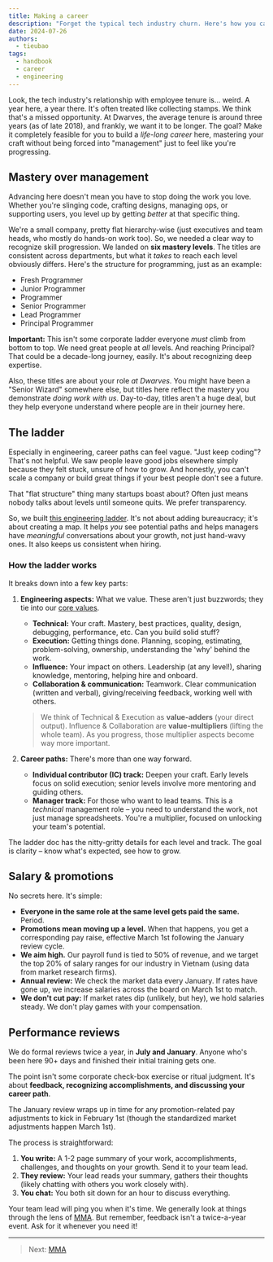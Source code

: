 ```yaml
---
title: Making a career
description: "Forget the typical tech industry churn. Here's how you can actually build a lasting career and master your craft at Dwarves Foundation."
date: 2024-07-26
authors:
  - tieubao
tags:
  - handbook
  - career
  - engineering
---
```


Look, the tech industry's relationship with employee tenure is… weird. A year here, a year there. It's often treated like collecting stamps. We think that's a missed opportunity. At Dwarves, the average tenure is around three years (as of late 2018), and frankly, we want it to be longer. The goal? Make it completely feasible for you to build a _life-long career_ here, mastering your craft without being forced into "management" just to feel like you're progressing.

## Mastery over management

Advancing here doesn't mean you have to stop doing the work you love. Whether you're slinging code, crafting designs, managing ops, or supporting users, you level up by getting _better_ at that specific thing.

We're a small company, pretty flat hierarchy-wise (just executives and team heads, who mostly do hands-on work too). So, we needed a clear way to recognize skill progression. We landed on **six mastery levels**. The titles are consistent across departments, but what it _takes_ to reach each level obviously differs. Here's the structure for programming, just as an example:

- Fresh Programmer
- Junior Programmer
- Programmer
- Senior Programmer
- Lead Programmer
- Principal Programmer

**Important:** This isn't some corporate ladder everyone _must_ climb from bottom to top. We need great people at _all_ levels. And reaching Principal? That could be a decade-long journey, easily. It's about recognizing deep expertise.

Also, these titles are about your role _at Dwarves_. You might have been a "Senior Wizard" somewhere else, but titles here reflect the mastery you demonstrate _doing work with us_. Day-to-day, titles aren't a huge deal, but they help everyone understand where people are in their journey here.

## The ladder

Especially in engineering, career paths can feel vague. "Just keep coding"? That's not helpful. We saw people leave good jobs elsewhere simply because they felt stuck, unsure of how to grow. And honestly, you can't scale a company or build great things if your best people don't see a future.

That "flat structure" thing many startups boast about? Often just means nobody talks about levels until someone quits. We prefer transparency.

So, we built [this engineering ladder](https://docs.google.com/spreadsheets/d/1oT2u-cZ4u7ls-V3abmBiddjaZgGTUXBncycxVkyg4Jg/edit#gid=0). It's not about adding bureaucracy; it's about creating a map. It helps _you_ see potential paths and helps managers have _meaningful_ conversations about your growth, not just hand-wavy ones. It also keeps us consistent when hiring.

### How the ladder works

It breaks down into a few key parts:

1. **Engineering aspects:** What we value. These aren't just buzzwords; they tie into our [core values]().

   - **Technical:** Your craft. Mastery, best practices, quality, design, debugging, performance, etc. Can you build solid stuff?
   - **Execution:** Getting things done. Planning, scoping, estimating, problem-solving, ownership, understanding the 'why' behind the work.
   - **Influence:** Your impact on others. Leadership (at any level!), sharing knowledge, mentoring, helping hire and onboard.
   - **Collaboration & communication:** Teamwork. Clear communication (written and verbal), giving/receiving feedback, working well with others.

   > We think of Technical & Execution as **value-adders** (your direct output). Influence & Collaboration are **value-multipliers** (lifting the whole team). As you progress, those multiplier aspects become way more important.

2. **Career paths:** There's more than one way forward.
   - **Individual contributor (IC) track:** Deepen your craft. Early levels focus on solid execution; senior levels involve more mentoring and guiding others.
   - **Manager track:** For those who want to lead teams. This is a _technical_ management role – you need to understand the work, not just manage spreadsheets. You're a multiplier, focused on unlocking your team's potential.

The ladder doc has the nitty-gritty details for each level and track. The goal is clarity – know what's expected, see how to grow.

## Salary & promotions

No secrets here. It's simple:

- **Everyone in the same role at the same level gets paid the same.** Period.
- **Promotions mean moving up a level.** When that happens, you get a corresponding pay raise, effective March 1st following the January review cycle.
- **We aim high.** Our payroll fund is tied to 50% of revenue, and we target the top 20% of salary ranges for our industry in Vietnam (using data from market research firms).
- **Annual review:** We check the market data every January. If rates have gone up, we increase salaries across the board on March 1st to match.
- **We don't cut pay:** If market rates dip (unlikely, but hey), we hold salaries steady. We don't play games with your compensation.

## Performance reviews

We do formal reviews twice a year, in **July and January**. Anyone who's been here 90+ days and finished their initial training gets one.

The point isn't some corporate check-box exercise or ritual judgment. It's about **feedback, recognizing accomplishments, and discussing your career path**.

The January review wraps up in time for any promotion-related pay adjustments to kick in February 1st (though the standardized market adjustments happen March 1st).

The process is straightforward:

1. **You write:** A 1-2 page summary of your work, accomplishments, challenges, and thoughts on your growth. Send it to your team lead.
2. **They review:** Your lead reads your summary, gathers their thoughts (likely chatting with others you work closely with).
3. **You chat:** You both sit down for an hour to discuss everything.

Your team lead will ping you when it's time. We generally look at things through the lens of [MMA](mma.md). But remember, feedback isn't a twice-a-year event. Ask for it whenever you need it!

---

> Next: [MMA](mma.md)
